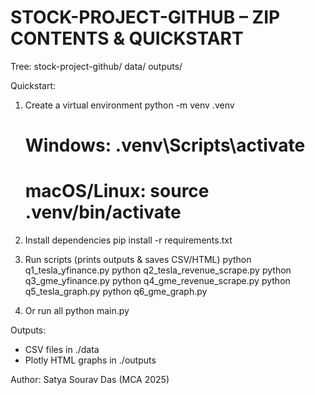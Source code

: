 STOCK-PROJECT-GITHUB – ZIP CONTENTS & QUICKSTART
===============================================

Tree:
stock-project-github/
  data/
  outputs/

Quickstart:
1) Create a virtual environment
   python -m venv .venv
   # Windows: .venv\Scripts\activate
   # macOS/Linux: source .venv/bin/activate

2) Install dependencies
   pip install -r requirements.txt

3) Run scripts (prints outputs & saves CSV/HTML)
   python q1_tesla_yfinance.py
   python q2_tesla_revenue_scrape.py
   python q3_gme_yfinance.py
   python q4_gme_revenue_scrape.py
   python q5_tesla_graph.py
   python q6_gme_graph.py

4) Or run all
   python main.py

Outputs:
- CSV files in ./data
- Plotly HTML graphs in ./outputs

Author: Satya Sourav Das (MCA 2025)
